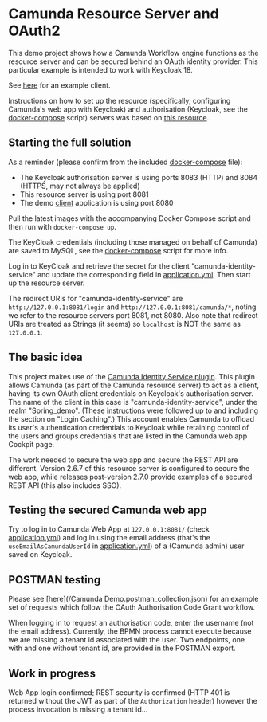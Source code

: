 # Camunda Resource Server and OAuth2

This demo project shows how a Camunda Workflow engine functions as the resource server and 
can be secured behind an OAuth identity provider. This particular example is intended to work with Keycloak 18.

See [here](https://github.com/jfspps/CamundaOAuthClientDemo) for an example client.

Instructions on how to set up the resource (specifically, configuring Camunda's web app with Keycloak) and authorisation (Keycloak, see the [docker-compose](/docker/docker-compose.yml) script) 
servers was based on [this resource](https://github.com/camunda-community-hub/camunda-bpm-identity-keycloak).

## Starting the full solution

As a reminder (please confirm from the included [docker-compose](docker/docker-compose.yml) file):

+ The Keycloak authorisation server is using ports 8083 (HTTP) and 8084 (HTTPS, may not always be applied)
+ This resource server is using port 8081
+ The demo [client](https://github.com/jfspps/CamundaOAuthClientDemo) application is using port 8080

Pull the latest images with the accompanying Docker Compose script and then run with `docker-compose up`.

The KeyCloak credentials (including those managed on behalf of Camunda) are saved to MySQL, see 
the [docker-compose](docker/docker-compose.yml) script for more info.

Log in to KeyCloak and retrieve the secret for the client "camunda-identity-service" and update the corresponding field
in [application.yml](/src/main/resources/application.yml). Then start up the resource server.

The redirect URIs for "camunda-identity-service" are `http://127.0.0.1:8081/login` and `http://127.0.0.1:8081/camunda/*`, noting we refer to
the resource servers port 8081, not 8080. Also note that redirect URIs are treated as Strings (it seems) so `localhost` is NOT 
the same as `127.0.0.1`.

## The basic idea

This project makes use of the [Camunda Identity Service plugin](https://github.com/camunda-community-hub/camunda-platform-7-keycloak).
This plugin allows Camunda (as part of the Camunda resource server) to act as a client, having its own OAuth client credentials 
on Keycloak's authorisation server. The name of the client in this case is "camunda-identity-service", under the realm "Spring_demo". (These
[instructions](https://github.com/camunda-community-hub/camunda-platform-7-keycloak#prerequisites-in-your-keycloak-realm) were followed up to 
and including the section on "Login Caching".) This account enables Camunda to offload its user's authentication credentials 
to Keycloak while retaining control of the users and groups credentials that are listed in the Camunda web app Cockpit page.

The work needed to secure the web app and secure the REST API are different. Version 2.6.7 of this resource server is configured to secure
the web app, while releases post-version 2.7.0 provide examples of a secured REST API (this also includes SSO).

## Testing the secured Camunda web app

Try to log in to Camunda Web App at `127.0.0.1:8081/` (check [application.yml](/src/main/resources/application.yml)) and 
log in using the email address (that's the `useEmailAsCamundaUserId` in [application.yml](/src/main/resources/application.yml)) 
of a (Camunda admin) user saved on Keycloak. 

## POSTMAN testing

Please see [here](/Camunda Demo.postman_collection.json) for an example set of requests which follow the OAuth 
Authorisation Code Grant workflow.

When logging in to request an authorisation code, enter the username (not the email address). Currently, the BPMN process
cannot execute because we are missing a tenant id associated with the user. Two endpoints, one with and one without tenant id,
are provided in the POSTMAN export.

## Work in progress

Web App login confirmed; REST security is confirmed (HTTP 401 is returned without the JWT as part of the `Authorization` header)
however the process invocation is missing a tenant id...
